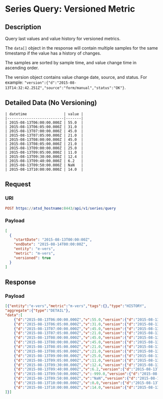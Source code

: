 # Series Query: Versioned Metric

## Description

Query last values and value history for versioned metrics.

The `data[]` object in the response will contain multiple samples for the same timestamp if the value has a history of changes.

The samples are sorted by sample time, and value change time in ascending order.

The version object contains value change date, source, and status. For example: `"version":{"d":"2015-08-13T14:32:42.251Z","source":"form/manual","status":"OK"}`.

## Detailed Data (No Versioning)

```ls
| datetime                 | value | 
|--------------------------|-------| 
| 2015-08-13T06:00:00.000Z | 55.0  | 
| 2015-08-13T06:05:00.000Z | 31.0  | 
| 2015-08-13T07:00:00.000Z | 45.0  | 
| 2015-08-13T07:05:00.000Z | 21.0  | 
| 2015-08-13T08:00:00.000Z | 45.0  | 
| 2015-08-13T08:05:00.000Z | 21.0  | 
| 2015-08-13T09:00:00.000Z | 25.0  | 
| 2015-08-13T09:05:00.000Z | 11.0  | 
| 2015-08-13T09:30:00.000Z | 12.4  | 
| 2015-08-13T09:40:00.000Z | 6.2   | 
| 2015-08-13T09:50:00.000Z | NaN   | 
| 2015-08-13T10:00:00.000Z | 14.0  | 
```

## Request

### URI

```elm
POST https://atsd_hostname:8443/api/v1/series/query
```

### Payload

```json
[
  {
    "startDate": "2015-08-13T00:00:00Z",
    "endDate": "2015-08-14T00:00:00Z",
    "entity": "e-vers",
    "metric": "m-vers",
    "versioned": true
  }
]
```

## Response

### Payload

```json
[{"entity":"e-vers","metric":"m-vers","tags":{},"type":"HISTORY",
"aggregate":{"type":"DETAIL"},
"data":[
	{"d":"2015-08-13T06:00:00.000Z","v":55.0,"version":{"d":"2015-08-13T14:32:42.251Z","source":"form/manual","status":"OK"}},
	{"d":"2015-08-13T06:05:00.000Z","v":31.0,"version":{"d":"2015-08-13T14:32:42.257Z","source":"device","status":"Error"}},
	{"d":"2015-08-13T07:00:00.000Z","v":45.0,"version":{"d":"2015-08-13T14:31:27.320Z"}},
	{"d":"2015-08-13T07:05:00.000Z","v":21.0,"version":{"d":"2015-08-13T14:31:27.320Z"}},
	{"d":"2015-08-13T08:00:00.000Z","v":45.0,"version":{"d":"2015-08-13T14:28:25.319Z"}},
	{"d":"2015-08-13T08:00:00.000Z","v":45.0,"version":{"d":"2015-08-13T14:28:51.244Z"}},
	{"d":"2015-08-13T08:05:00.000Z","v":21.0,"version":{"d":"2015-08-13T14:28:25.319Z"}},
	{"d":"2015-08-13T08:05:00.000Z","v":21.0,"version":{"d":"2015-08-13T14:28:51.244Z"}},
	{"d":"2015-08-13T09:00:00.000Z","v":25.0,"version":{"d":"2015-08-13T14:15:30.731Z","source":"etl:export"}},
	{"d":"2015-08-13T09:05:00.000Z","v":11.0,"version":{"d":"2015-08-13T14:15:30.731Z","source":"etl:export"}},
	{"d":"2015-08-13T09:30:00.000Z","v":12.4,"version":{"d":"2015-08-13T13:41:43.920Z","source":"api:10.102.0.14"}},
	{"d":"2015-08-13T09:40:00.000Z","v":6.2,"version":{"d":"2015-08-13T13:42:16.489Z","source":"api:10.102.0.14"}},
	{"d":"2015-08-13T09:50:00.000Z","v":-999.0,"version":{"d":"2015-08-13T13:42:36.597Z","source":"api:10.102.0.14","status":"Invalid"}},
	{"d":"2015-08-13T09:50:00.000Z","v":"NaN","version":{"d":"2015-08-13T13:43:27.530Z","source":"user:axibase","status":"Delete boot sample"}},
	{"d":"2015-08-13T10:00:00.000Z","v":0.0,"version":{"d":"2015-08-13T13:40:57.578Z","source":"api:10.102.0.14","status":"Invalid"}},
	{"d":"2015-08-13T10:00:00.000Z","v":14.0,"version":{"d":"2015-08-13T13:44:00.398Z","source":"user:axibase","status":"Manual revision"}}
]}]
```
